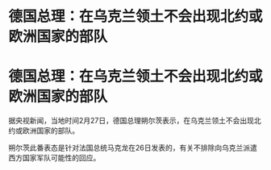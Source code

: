 # 德国总理：在乌克兰领土不会出现北约或欧洲国家的部队

# 德国总理：在乌克兰领土不会出现北约或欧洲国家的部队

据央视新闻，当地时间2月27日，德国总理朔尔茨表示，在乌克兰领土不会出现北约或欧洲国家的部队。

朔尔茨此番表态是针对法国总统马克龙在26日发表的，有关不排除向乌克兰派遣西方国家军队可能性的回应。

